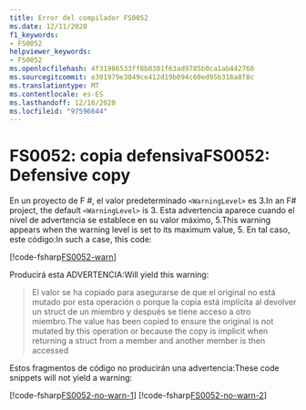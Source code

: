 ```yaml
---
title: Error del compilador FS0052
ms.date: 12/11/2020
f1_keywords:
- FS0052
helpviewer_keywords:
- FS0052
ms.openlocfilehash: 4f31986533ff8b0301f63ad9785b0ca1ab442760
ms.sourcegitcommit: e301979e3049ce412d19b094c60ed95b316a8f8c
ms.translationtype: MT
ms.contentlocale: es-ES
ms.lasthandoff: 12/16/2020
ms.locfileid: "97596644"
---
```

# <a name="fs0052-defensive-copy"></a><span data-ttu-id="a3101-102">FS0052: copia defensiva</span><span class="sxs-lookup"><span data-stu-id="a3101-102">FS0052: Defensive copy</span></span>

<span data-ttu-id="a3101-103">En un proyecto de F #, el valor predeterminado `<WarningLevel>` es 3.</span><span class="sxs-lookup"><span data-stu-id="a3101-103">In an F# project, the default `<WarningLevel>` is 3.</span></span> <span data-ttu-id="a3101-104">Esta advertencia aparece cuando el nivel de advertencia se establece en su valor máximo, 5.</span><span class="sxs-lookup"><span data-stu-id="a3101-104">This warning appears when the warning level is set to its maximum value, 5.</span></span> <span data-ttu-id="a3101-105">En tal caso, este código:</span><span class="sxs-lookup"><span data-stu-id="a3101-105">In such a case, this code:</span></span>

[!code-fsharp[FS0052-warn](~/samples/snippets/fsharp/compiler-messages/fs0052.fsx#L2)]

<span data-ttu-id="a3101-106">Producirá esta ADVERTENCIA:</span><span class="sxs-lookup"><span data-stu-id="a3101-106">Will yield this warning:</span></span>
> <span data-ttu-id="a3101-107">El valor se ha copiado para asegurarse de que el original no está mutado por esta operación o porque la copia está implícita al devolver un struct de un miembro y después se tiene acceso a otro miembro.</span><span class="sxs-lookup"><span data-stu-id="a3101-107">The value has been copied to ensure the original is not mutated by this operation or because the copy is implicit when returning a struct from a member and another member is then accessed</span></span>

<span data-ttu-id="a3101-108">Estos fragmentos de código no producirán una advertencia:</span><span class="sxs-lookup"><span data-stu-id="a3101-108">These code snippets will not yield a warning:</span></span>

[!code-fsharp[FS0052-no-warn-1](~/samples/snippets/fsharp/compiler-messages/fs0052.fsx#L5-L6)]
[!code-fsharp[FS0052-no-warn-2](~/samples/snippets/fsharp/compiler-messages/fs0052.fsx#L9)]
